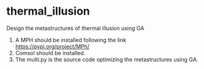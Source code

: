 # thermal_illusion
Design the metastructures  of thermal illusion using GA
1) A MPH should be installed following the link https://pypi.org/project/MPh/
2) Comsol should be installed.
3) The multi.py is the source code optimizing the metastructures using GA.
